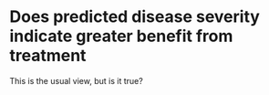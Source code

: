 # Does predicted disease severity indicate greater benefit from treatment
This is the usual view, but is it true?

<!-- #p1 #service -->

<!-- {BearID:639FA541-9238-4584-A1F0-010C39E067A6-2205-0000019566A3C642} -->
